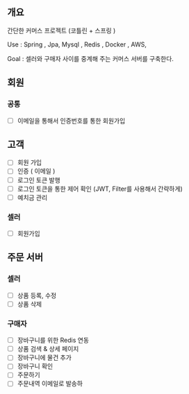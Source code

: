 ## 개요
간단한 커머스 프로젝트 (코틀린 + 스프링 )

Use : Spring , Jpa, Mysql , Redis , Docker , AWS,

Goal : 셀러와 구매자 사이를 중계해 주는 커머스 서버를 구축한다.

## 회원
### 공통
- [ ]  이메일을 통해서 인증번호를 통한 회원가입

## 고객
- [ ] 회원 가입
- [ ]  인증 ( 이메일 )
- [ ] 로그인 토큰 발행
- [ ] 로그인 토큰을 통한 제어 확인 (JWT, Filter를 사용해서 간략하게)
- [ ] 예치금 관리

### 셀러
- [ ] 회원가입

## 주문 서버


### 셀러
- [ ] 상품 등록, 수정
- [ ] 상품 삭제 

### 구매자
- [ ] 장바구니를 위한 Redis 연동
- [ ] 상품 검색 & 상세 페이지
- [ ] 장바구니에 물건 추가
- [ ] 장바구니 확인
- [ ] 주문하기
- [ ] 주문내역 이메일로 발송하
